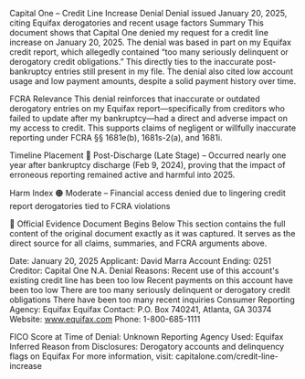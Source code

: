 Capital One – Credit Line Increase Denial
Denial issued January 20, 2025, citing Equifax derogatories and recent usage factors
Summary
This document shows that Capital One denied my request for a credit line increase on January 20, 2025. The denial was based in part on my Equifax credit report, which allegedly contained “too many seriously delinquent or derogatory credit obligations.” This directly ties to the inaccurate post-bankruptcy entries still present in my file. The denial also cited low account usage and low payment amounts, despite a solid payment history over time.

FCRA Relevance
This denial reinforces that inaccurate or outdated derogatory entries on my Equifax report—specifically from creditors who failed to update after my bankruptcy—had a direct and adverse impact on my access to credit. This supports claims of negligent or willfully inaccurate reporting under FCRA §§ 1681e(b), 1681s-2(a), and 1681i.

Timeline Placement
🔴 Post-Discharge (Late Stage) – Occurred nearly one year after bankruptcy discharge (Feb 9, 2024), proving that the impact of erroneous reporting remained active and harmful into 2025.

Harm Index
🟠 Moderate – Financial access denied due to lingering credit report derogatories tied to FCRA violations

📄 Official Evidence Document Begins Below
This section contains the full content of the original document exactly as it was captured. It serves as the direct source for all claims, summaries, and FCRA arguments above.

Date: January 20, 2025
Applicant: David Marra
Account Ending: 0251
Creditor: Capital One N.A.
Denial Reasons:
Recent use of this account's existing credit line has been too low
Recent payments on this account have been too low
There are too many seriously delinquent or derogatory credit obligations
There have been too many recent inquiries
Consumer Reporting Agency: Equifax
Equifax Contact: P.O. Box 740241, Atlanta, GA 30374
Website: www.equifax.com
Phone: 1-800-685-1111

FICO Score at Time of Denial: Unknown
Reporting Agency Used: Equifax
Inferred Reason from Disclosures: Derogatory accounts and delinquency flags on Equifax
For more information, visit: capitalone.com/credit-line-increase